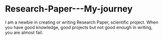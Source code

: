 # Research-Paper---My-journey
I am a newbie in creating or writing Research Paper, scientific project. When you have good knowledge, good projects but not good enough in writing, you are almost fail.
